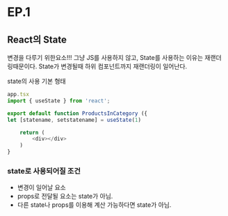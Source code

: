 # EP.1

## React의 State

변경을 다루기 위한요소!!! 그냥 JS를 사용하지 않고, State를 사용하는 이유는 재랜더링때문이다. State가 변경될때 하위 컴포넌트까지 재랜더링이 일어난다.

state의 사용 기본 형태

```javascript
app.tsx
import { useState } from 'react';

export default function ProductsInCategory ({
let [statename, setstatename] = useState(1)

    return (
        <div></div>    
    )
} 
```

### state로 사용되어질 조건

* 변경이 일어날 요소
* props로 전달될 요소는 state가 아님.
* 다른 state나 props를 이용해 계산 가능하다면 state가 아님.

